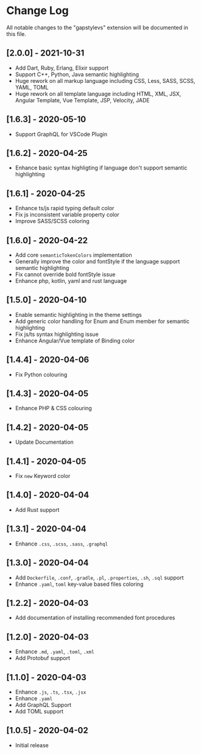 # Change Log

All notable changes to the "gapstylevs" extension will be documented in this file.

## [2.0.0] - 2021-10-31

- Add Dart, Ruby, Erlang, Elixir support
- Support C++, Python, Java semantic highlighting
- Huge rework on all markup language including CSS, Less, SASS, SCSS, YAML, TOML
- Huge rework on all template language including HTML, XML, JSX, Angular Template, Vue Template, JSP, Velocity, JADE

## [1.6.3] - 2020-05-10

- Support GraphQL for VSCode Plugin

## [1.6.2] - 2020-04-25

- Enhance basic syntax highligting if language don't support semantic highlighting

## [1.6.1] - 2020-04-25

- Enhance ts/js rapid typing default color
- Fix js inconsistent variable property color
- Improve SASS/SCSS coloring

## [1.6.0] - 2020-04-22

- Add core `semanticTokenColors` implementation
- Generally improve the color and fontStyle if the language support semantic highlighting
- Fix cannot override bold fontStyle issue
- Enhance php, kotlin, yaml and rust language

## [1.5.0] - 2020-04-10

- Enable semantic highlighting in the theme settings
- Add generic color handling for Enum and Enum member for semantic highlighting
- Fix js/ts syntax highlighting issue
- Enhance Angular/Vue template of Binding color

## [1.4.4] - 2020-04-06

- Fix Python colouring

## [1.4.3] - 2020-04-05

- Enhance PHP & CSS colouring

## [1.4.2] - 2020-04-05

- Update Documentation

## [1.4.1] - 2020-04-05

- Fix `new` Keyword color

## [1.4.0] - 2020-04-04

- Add Rust support

## [1.3.1] - 2020-04-04

- Enhance `.css`, `.scss`, `.sass`, `.graphql`

## [1.3.0] - 2020-04-04

- Add `Dockerfile`, `.conf`, `.gradle`, `.pl`, `.properties`, `.sh`, `.sql` support
- Enhance `.yaml`, `toml` key-value based files coloring

## [1.2.2] - 2020-04-03

- Add documentation of installing recommended font procedures

## [1.2.0] - 2020-04-03

- Enhance `.md`, `.yaml`, `.toml`, `.xml`
- Add Protobuf support

## [1.1.0] - 2020-04-03

- Enhance `.js`, `.ts`, `.tsx`, `.jsx`
- Enhance `.yaml`
- Add GraphQL Support
- Add TOML support

## [1.0.5] - 2020-04-02

- Initial release
